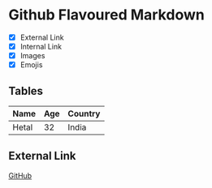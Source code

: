 # Github Flavoured Markdown

- [x] External Link
- [x] Internal Link
- [x] Images
- [x] Emojis

## Tables

| Name | Age | Country|
|------|-----|--------|
| Hetal| 32  | India |

## External Link

[GitHub](https://help.github.com/en)
